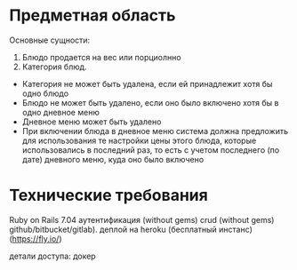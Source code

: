 # Предметная область

Основные сущности:
1) Блюдо продается на вес или порциолнно
2) Категория блюд.

- Категория не может быть удалена, если ей принадлежит хотя бы одно блюдо
- Блюдо не может быть удалено, если оно было включено хотя бы в одно дневное меню 
- Дневное меню может быть удалено 
- При включении блюда в дневное меню система должна предложить для использования те настройки цены этого блюда, которые использовались в последний раз, то есть с учетом последнего (по дате) дневного меню, куда оно было включено

# Технические требования
Ruby on Rails 7.04 
аутентификация (without gems)
crud (without gems)
github/bitbucket/gitlab). 
деплой на heroku (бесплатный инстанс) (https://fly.io/)

детали доступа:
докер